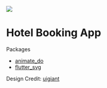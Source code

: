 ![](https://github.com/tustoz/hotel_booking/blob/master/hotel-booking.jpg)

# Hotel Booking App

Packages

- [animate_do](https://pub.dev/packages/animate_do)
- [flutter_svg](https://pub.dev/packages/flutter_svg)

Design Credit: [uigiant](http://www.uplabs.com/posts/hotel-booking-app-94a58c63-7693-4130-a88d-f2d0d9d264a5)
